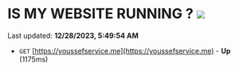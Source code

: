 # IS MY WEBSITE RUNNING ? [![](https://img.shields.io/static/v1?label=Sponsor&message=%E2%9D%A4&logo=GitHub&color=%23fe8e86)](https://github.com/sponsors/<username>)

Last updated: **12/28/2023, 5:49:54 AM**

- `GET` [https://youssefservice.me](https://youssefservice.me) - **Up** (1175ms)

